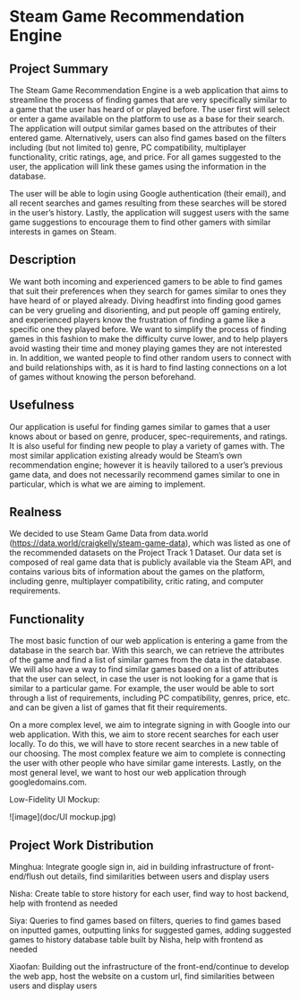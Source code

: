 # Steam Game Recommendation Engine

## Project Summary
The Steam Game Recommendation Engine is a web application that aims to streamline the process of finding games that are very specifically similar to a game that the user has heard of or played before. The user first will select or enter a game available on the platform to use as a base for their search. The application will output similar games based on the attributes of their entered game. Alternatively, users can also find games based on the filters including (but not limited to) genre, PC compatibility, multiplayer functionality, critic ratings, age, and price. For all games suggested to the user, the application will link these games using the information in the database.

The user will be able to login using Google authentication (their email), and all recent searches and games resulting from these searches will be stored in the user’s history. Lastly, the application will suggest users with the same game suggestions to encourage them to find other gamers with similar interests in games on Steam.

## Description

We want both incoming and experienced gamers to be able to find games that suit their preferences when they search for games similar to ones they have heard of or played already. Diving headfirst into finding good games can be very grueling and disorienting, and put people off gaming entirely, and experienced players know the frustration of finding a game like a specific one they played before. We want to simplify the process of finding games in this fashion to make the difficulty curve lower, and to help players avoid wasting their time and money playing games they are not interested in. In addition, we wanted people to find other random users to connect with and build relationships with, as it is hard to find lasting connections on a lot of games without knowing the person beforehand. 

## Usefulness

Our application is useful for finding games similar to games that a user knows about or based on genre, producer, spec-requirements, and ratings. It is also useful for finding new people to play a variety of games with. The most similar application existing already would be Steam’s own recommendation engine; however it is heavily tailored to a user’s previous game data, and does not necessarily recommend games similar to one in particular, which is what we are aiming to implement. 

## Realness

We decided to use Steam Game Data from data.world (https://data.world/craigkelly/steam-game-data), which was listed as one of the recommended datasets on the Project Track 1 Dataset. Our data set is composed of real game data that is publicly available via the Steam API, and contains various bits of information about the games on the platform, including genre, multiplayer compatibility, critic rating, and computer requirements.

## Functionality

The most basic function of our web application is entering a game from the database in the search bar. With this search, we can retrieve the attributes of the game and find a list of similar games from the data in the database. We will also have a way to find similar games based on a list of attributes that the user can select, in case the user is not looking for a game that is similar to a particular game. For example, the user would be able to sort through a list of requirements, including PC compatibility, genres, price, etc. and can be given a list of games that fit their requirements.

On a more complex level, we aim to integrate signing in with Google into our web application. With this, we aim to store recent searches for each user locally. To do this, we will have to store recent searches in a new table of our choosing. The most complex feature we aim to complete is connecting the user with other people who have similar game interests. Lastly, on the most general level, we want to host our web application through googledomains.com.

Low-Fidelity UI Mockup:

![image](doc/UI mockup.jpg)


## Project Work Distribution

Minghua: Integrate google sign in, aid in building infrastructure of front-end/flush out details, find similarities between users and display users

Nisha: Create table to store history for each user, find way to host backend, help with frontend as needed

Siya: Queries to find games based on filters, queries to find games based on inputted games, outputting links for suggested games, adding suggested games to history database table built by Nisha, help with frontend as needed

Xiaofan: Building out the infrastructure of the front-end/continue to develop the web app, host the website on a custom url, find similarities between users and display users


